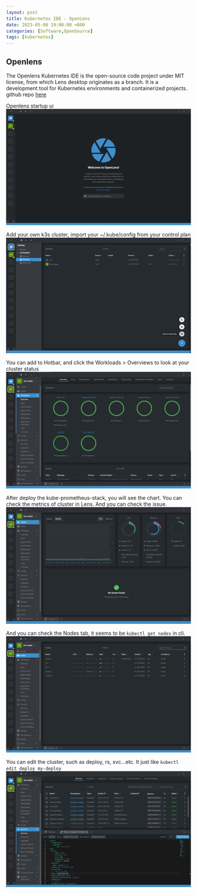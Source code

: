 ```yaml
---
layout: post
title: Kubernetes IDE - OpenLens
date: 2023-05-08 19:00:00 +800
categories: [Software,OpenSource]
tags: [kubernetes]
---
```

  
## Openlens
The Openlens Kubernetes IDE is the open-source code project under MIT license, from which Lens desktop originates as a branch. It is a development tool for Kubernetes environments and containerized projects.
github repo [here](https://github.com/MuhammedKalkan/OpenLens)

Openlens startup ui
![openlen-1](/assets/img/openlen-1.png)

Add your own k3s cluster, import your ~/.kube/config from your control plan
![openlen-2](/assets/img/openlen-2.png)

You can add to Hotbar, and click the Workloads > Overviews to look at your cluster status
![openlen-3](/assets/img/openlen-3.png)

After deploy the kube-prometheus-stack, you will see the chart. You can check the metrics of cluster in Lens.
And you can check the issue.
![openlen-4](/assets/img/openlen-4.png)

And you can check the Nodes tab, it seems to be `kubectl get nodes` in cli.
![openlen-5](/assets/img/openlen-5.png)

You can edit the cluster, such as deploy, rs, svc...etc. It just like `kubectl edit deploy my-deploy`
![openlen-6](/assets/img/openlen-6.png)



